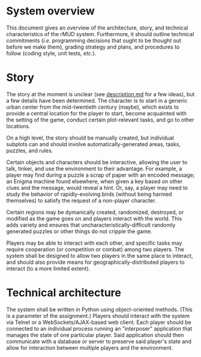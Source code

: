 # System overview
This document gives an overview of the architecture, story, and technical
characteristics of the rMUD system.
Furthermore, it should outline technical commitments (*i.e.* programming
decisions that ought to be thought out before we make them),
grading strategy and plans,
and procedures to follow (coding style, unit tests, *etc.*).

# Story
The story at the moment is unclear (see [description.md](description.md)
for a few ideas), but a few details have been determined.
The character is to start in a generic urban center from the mid-twentieth
century (maybe),
which exists to provide a central location for the player to start, become
acquainted with the setting of the game,
conduct certain plot-relevant tasks,
and go to other locations.

On a high level, the story should be manually created,
but individual subplots can and should involve automatically-generated areas,
tasks, puzzles, and rules.

Certain objects and characters should be interactive, allowing the user to talk,
tinker, and use the environment to their advantage.
For example, a player may find during a puzzle a scrap of paper with an encoded
message; an Enigma machine found elsewhere, when given a key based on other
clues and the message, would reveal a hint.
Or, say, a player may need to study the behavior of rapidly-evolving birds
(without being harmed themselves)
to satisfy the request of a non-player character.

Certain regions may be dymanically created, randomized, destroyed, or modified
as the game goes on and players interact with the world.
This adds variety and ensures that uncharacteristically-difficult randomly
generated puzzles or other things do not cripple the game.

Players may be able to interact with each other,
and specific tasks may require cooperation (or competition or combat) among
two players.
The system shall be designed to allow two players in the same place to interact,
and should also provide means for geographically-distributed players to interact
(to a more limited extent).

# Technical architecture
The system shall be written in Python using object-oriented methods.
(This is a parameter of the assignment.)
Players should interact with the system via Telnet or a WebSockets/AJAX-based
web client.
Each player should be connected to an individual process running an
"interposer" application that manages the state of one particular player.
Said application should then communicate with a database or server
to preserve said player's state and allow for interaction between multiple
players and the environment.
